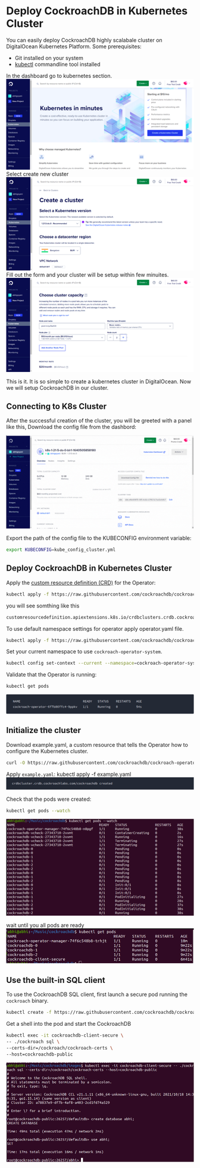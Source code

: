 # Deploy CockroachDB in Kubernetes Cluster

You can easily deploy CockroachDB highly scalabale cluster on DigitalOcean Kubernetes Platform.
Some prerequisites:
- Git installed on your system
- [kubectl](https://kubernetes.io/docs/tasks/tools/) commandline tool installed

In the dashboard go to kubernetes section.
![DigitalOcean Kubernetes](images/doks-1.png)
Select create new cluster
![Create cluster DigitalOcean Kubernetes](images/doks-2.png)
Fill out the form and your cluster will be setup within few minuites.
![choose cluster DigitalOcean Kubernetes](images/doks-3.png)
  
This is it. It is so simple to create a kubernetes cluster in DigitalOcean. Now we will setup CockroachDB in our cluster.

## Connecting to K8s Cluster

After the successful creation of the cluster, you will be greeted with a panel like this, Download the config file from the dashbord:

![Creating cluster DigitalOcean Kubernetes](images/config.gif)


Export the path of the config file to the KUBECONFIG environment variable:

```sh
export KUBECONFIG=kube_config_cluster.yml
```

## Deploy CockroachDB in Kubernetes Cluster

Apply the [custom resource definition (CRD)](https://kubernetes.io/docs/concepts/extend-kubernetes/api-extension/custom-resources/#customresourcedefinitions) for the Operator:


```sh
kubectl apply -f https://raw.githubusercontent.com/cockroachdb/cockroach-operator/v2.4.0/install/crds.yaml
```

you will see somthing like this
```sh
customresourcedefinition.apiextensions.k8s.io/crdbclusters.crdb.cockroachlabs.com created
```

To use default namespace settings for operator apply operator.yaml file.

```sh
kubectl apply -f https://raw.githubusercontent.com/cockroachdb/cockroach-operator/v2.4.0/install/operator.yaml
```

Set your current namespace to use `cockroach-operator-system`. 
```sh
kubectl config set-context --current --namespace=cockroach-operator-system
```

Validate that the Operator is running:
```sh
kubectl get pods
```
![getpods](images/getpod1.png)



## Initialize the cluster

Download example.yaml, a custom resource that tells the Operator how to configure the Kubernetes cluster.

```sh
curl -O https://raw.githubusercontent.com/cockroachdb/cockroach-operator/v2.4.0/examples/example.yaml
```

Apply `example.yaml`:
kubectl apply -f example.yaml
![apply example.yaml](images/init.png)

Check that the pods were created:

```sh
kubectl get pods --watch
```
![check pods](images/chkpod.png)

wait until you all pods are ready
![ready pods](images/readypod.png)

## Use the built-in SQL client

To use the CockroachDB SQL client, first launch a secure pod running the `cockroach` binary.

```sh
kubectl create -f https://raw.githubusercontent.com/cockroachdb/cockroach-operator/master/examples/client-secure-operator.yaml
```

Get a shell into the pod and start the CockroachDB

```sh
kubectl exec -it cockroachdb-client-secure \
-- ./cockroach sql \
--certs-dir=/cockroach/cockroach-certs \
--host=cockroachdb-public
```

![shell](images/qur.png)
